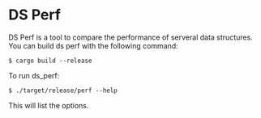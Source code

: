 # DS Perf

DS Perf is a tool to compare the performance of serveral data structures. You can build ds perf with the following command:

```text
$ cargo build --release
```

To run ds_perf:

```text
$ ./target/release/perf --help
```

This will list the options.

